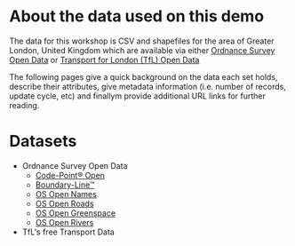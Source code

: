# About the data used on this demo
The data for this workshop is CSV and shapefiles for the area of Greater London, United Kingdom which are available via either [Ordnance Survey Open Data](http://www.os.uk/oswebsite/opendata/index.html) or [Transport for London (TfL) Open Data](https://tfl.gov.uk/info-for/open-data-users/)

The following pages give a quick background on the data each set holds, describe their attributes, give metadata information (i.e. number of records, update cycle, etc) and finallym provide additional URL links for further reading.

# Datasets
- Ordnance Survey Open Data
  - [Code-Point® Open](data/cpo.md)
  - [Boundary-Line™](data/boundary-line.md)
  - [OS Open Names](data/oso-names.md)
  - [OS Open Roads](data/oso-roads.md)
  - [OS Open Greenspace](data/oso-greenspace.md)
  - [OS Open Rivers](data/oso-rivers.md)
- TfL's free Transport Data



